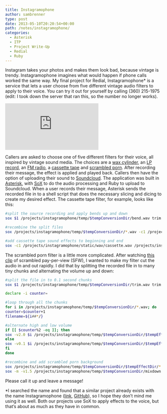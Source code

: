 ```yaml
---
title: Instagramophone
author: sambrenner
type: post
date: 2013-05-10T20:20:54+00:00
path: /notes/instagramophone/
categories:
  - Asterisk
  - ITP
  - Project Write-Up
  - Redial
  - Ruby
---
```


Instagram takes your photos and makes them look bad, because vintage is trendy. Instagramophone imagines what would happen if phone calls worked the same way. My final project for Redial, Instagramophone* is a service that lets a user choose from five different vintage audio filters to apply to their voice. You can try it out for yourself by calling (360) 215-1975 (edit: I took down the server that ran this, so the number no longer works).

<div class="video-embed">
    <iframe src="https://player.vimeo.com/video/65925832" frameborder="0" allow="autoplay; fullscreen" allowfullscreen></iframe>
</div>

Callers are asked to choose one of five different filters for their voice, all inspired by vintage sound media. The choices are a [wax cylinder][1], an [LP record][2], an [FM radio][3], a [cassette tape][4] and [scrambled porn][5]. After recording their message, the effect is applied and played back. Callers then have the option of uploading their sound to [Soundcloud][6].
The application was built in [Asterisk][7], with [SoX][8] to do the audio processing and Ruby to upload to Soundcloud. When a user records their message, Asterisk sends the recorded file in to a shell script that does the necessary slicing and dicing to create my desired effect. The cassette tape filter, for example, looks like this:

~~~bash
#split the source recording and apply bends up and down
sox $1 /projects/instagramophone/temp/$tempConversionDir/bend.wav trim 1 bend .25,300,.25  .25,-300,.25 : newfile : restart

#recombine the split files
sox /projects/instagramophone/temp/$tempConversionDir/*.wav -c1 /projects/instagramophone/temp/$tempConversionDir/mixdown.wav

#add cassette tape sound effects to beginning and end
sox -c1 /projects/instagramophone/static/wav/cassette.wav /projects/instagramophone/temp/$tempConversionDir/mixdown.wav -c1 /projects/instagramophone/static/wav/cassetteend.wav -r 8000 -c1 /projects/instagramophone/messages/altered/$sourcefile
~~~


The scrambled porn filter is a little more complicated. After watching [this clip][9] of scrambled pay-per-view (SFW), I wanted to make my filter cut the audio in and out rapidly. I did that by splitting the recorded file in to many tiny chunks and alternating the volume up and down:

~~~bash
#split the file in to 0.1 second chunks
sox $1 /projects/instagramophone/temp/$tempConversionDir/trim.wav trim 0.1 : newfile : restart

declare -i counter=

#loop through all the chunks
for i in /projects/instagramophone/temp/$tempConversionDir/*.wav; do
counter=$counter+1
filename=${i##*/}

#alternate high and low volume
if [[ $counter%2 -eq ]]; then
sox -v2.0 $i /projects/instagramophone/temp/$tempConversionDir/$tempEffectDir/$filename
else
sox -v0.1 $i /projects/instagramophone/temp/$tempConversionDir/$tempEffectDir/$filename
fi
done

#recombine and add scrambled porn background
sox /projects/instagramophone/temp/$tempConversionDir/$tempEffectDir/*.wav /projects/instagramophone/temp/$tempConversionDir/mixdown.wav
sox -m -v1.5 /projects/instagramophone/temp/$tempConversionDir/mixdown.wav -v0.8 /projects/instagramophone/static/wav/scrambledporn.wav -r 8000 -c1 /projects/instagramophone/messages/altered/$sourcefile
~~~

Please call it up and leave a message!

*I searched the name and found that a similar project already exists with the name Instagramophone ([link][10], [GitHub][11]), so I hope they don&#8217;t mind me using it as well. Both our projects use SoX to apply effects to the voice, but that&#8217;s about as much as they have in common.

 [1]: http://en.wikipedia.org/wiki/Phonograph_cylinder
 [2]: http://en.wikipedia.org/wiki/LP_record
 [3]: http://en.wikipedia.org/wiki/Fm_radio
 [4]: http://en.wikipedia.org/wiki/Compact_cassette
 [5]: http://en.wikipedia.org/wiki/Television_encryption
 [6]: https://soundcloud.com/instagramophone
 [7]: http://www.asterisk.org/
 [8]: http://sox.sourceforge.net/
 [9]: https://www.youtube.com/watch?v=loDIbTVunUo
 [10]: http://instagramophone.info/
 [11]: https://github.com/dinalamdany/instagramophone/
